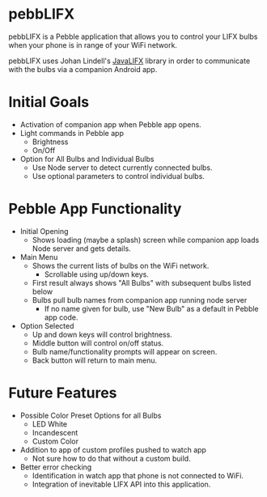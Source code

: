 pebbLIFX
=========

pebbLIFX is a Pebble application that allows you to control your LIFX bulbs when your phone is in range of your WiFi network. 

pebbLIFX uses Johan Lindell's [JavaLIFX](https://github.com/lindell/JavaLIFX) library in order to communicate with the bulbs via a companion Android app.

Initial Goals
=============
* Activation of companion app when Pebble app opens.
* Light commands in Pebble app
    - Brightness
    - On/Off
* Option for All Bulbs and Individual Bulbs
    - Use Node server to detect currently connected bulbs.
    - Use optional parameters to control individual bulbs.

Pebble App Functionality
=================
* Initial Opening
    - Shows loading (maybe a splash) screen while companion app loads Node server and gets details.
* Main Menu
    - Shows the current lists of bulbs on the WiFi network.
        + Scrollable using up/down keys.
    - First result always shows "All Bulbs" with subsequent bulbs listed below
    - Bulbs pull bulb names from companion app running node server
        + If no name given for bulb, use "New Bulb" as a default in Pebble app code.
* Option Selected
    - Up and down keys will control brightness.
    - Middle button will control on/off status.
    - Bulb name/functionality prompts will appear on screen.
    - Back button will return to main menu.

Future Features
===============
* Possible Color Preset Options for all Bulbs
    - LED White
    - Incandescent
    - Custom Color
* Addition to app of custom profiles pushed to watch app
    - Not sure how to do that without a custom build.
* Better error checking
    - Identification in watch app that phone is not connected to WiFi.
    - Integration of inevitable LIFX API into this application.

